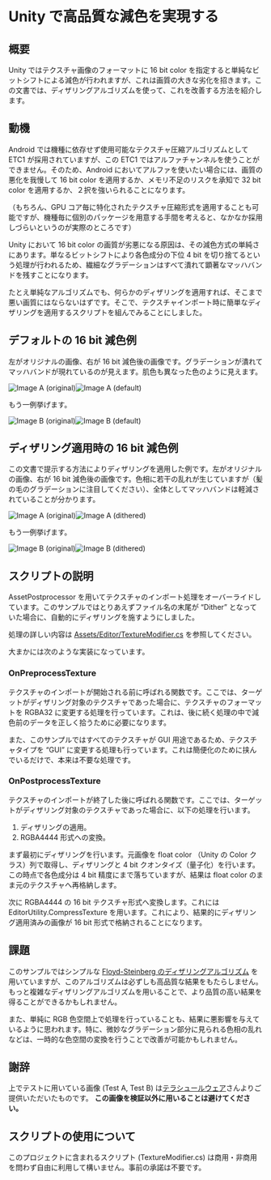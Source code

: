 Unity で高品質な減色を実現する
==============================

概要
----

Unity ではテクスチャ画像のフォーマットに 16 bit color を指定すると単純なビットシフトによる減色が行われますが、これは画質の大きな劣化を招きます。この文書では、ディザリングアルゴリズムを使って、これを改善する方法を紹介します。

動機
----

Android では機種に依存せず使用可能なテクスチャ圧縮アルゴリズムとして ETC1 が採用されていますが、この ETC1 ではアルファチャンネルを使うことができません。そのため、Android においてアルファを使いたい場合には、画質の悪化を我慢して 16 bit color を適用するか、メモリ不足のリスクを承知で 32 bit color を適用するか、２択を強いられることになります。

（もちろん、GPU コア毎に特化されたテクスチャ圧縮形式を適用することも可能ですが、機種毎に個別のパッケージを用意する手間を考えると、なかなか採用しづらいというのが実際のところです）

Unity において 16 bit color の画質が劣悪になる原因は、その減色方式の単純さにあります。単なるビットシフトにより各色成分の下位 4 bit を切り捨てるという処理が行われるため、繊細なグラデーションはすべて潰れて顕著なマッハバンドを残すことになります。

たとえ単純なアルゴリズムでも、何らかのディザリングを適用すれば、そこまで悪い画質にはならないはずです。そこで、テクスチャインポート時に簡単なディザリングを適用するスクリプトを組んでみることにしました。

デフォルトの 16 bit 減色例
--------------------------

左がオリジナルの画像、右が 16 bit 減色後の画像です。グラデーションが潰れてマッハバンドが現れているのが見えます。肌色も異なった色のように見えます。

![Image A (original)](http://keijiro.github.io/unity-dither4444/a-original.png)![Image A (default)](http://keijiro.github.io/unity-dither4444/a-default.png)

もう一例挙げます。

![Image B (original)](http://keijiro.github.io/unity-dither4444/b-original.png)![Image B (default)](http://keijiro.github.io/unity-dither4444/b-default.png)


ディザリング適用時の 16 bit 減色例
----------------------------------

この文書で提示する方法によりディザリングを適用した例です。左がオリジナルの画像、右が 16 bit 減色後の画像です。色相に若干の乱れが生じていますが（髪の毛のグラデーションに注目してください）、全体としてマッハバンドは軽減されていることが分かります。

![Image A (original)](http://keijiro.github.io/unity-dither4444/a-original.png)![Image A (dithered)](http://keijiro.github.io/unity-dither4444/a-dither.png)

もう一例挙げます。

![Image B (original)](http://keijiro.github.io/unity-dither4444/b-original.png)![Image B (dithered)](http://keijiro.github.io/unity-dither4444/b-dither.png)

スクリプトの説明
----------------

AssetPostprocessor を用いてテクスチャのインポート処理をオーバーライドしています。このサンプルではとりあえずファイル名の末尾が “Dither” となっていた場合に、自動的にディザリングを施すようにしました。

処理の詳しい内容は [Assets/Editor/TextureModifier.cs](https://github.com/keijiro/unity-dither4444/blob/master/Assets/Editor/TextureModifier.cs) を参照してください。

大まかには次のような実装になっています。

### OnPreprocessTexture

テクスチャのインポートが開始される前に呼ばれる関数です。ここでは、ターゲットがディザリング対象のテクスチャであった場合に、テクスチャのフォーマットを RGBA32 に変更する処理を行っています。これは、後に続く処理の中で減色前のデータを正しく拾うために必要になります。

また、このサンプルではすべてのテクスチャが GUI 用途であるため、テクスチャタイプを “GUI” に変更する処理も行っています。これは簡便化のために挟んでいるだけで、本来は不要な処理です。

### OnPostprocessTexture

テクスチャのインポートが終了した後に呼ばれる関数です。ここでは、ターゲットがディザリング対象のテクスチャであった場合に、以下の処理を行います。

1. ディザリングの適用。
2. RGBA4444 形式への変換。

まず最初にディザリングを行います。元画像を float color （Unity の Color クラス）列で取得し、ディザリングと 4 bit クオンタイズ（量子化）を行います。この時点で各色成分は 4 bit 精度にまで落ちていますが、結果は float color のまま元のテクスチャへ再格納します。

次に RGBA4444 の 16 bit テクスチャ形式へ変換します。これには EditorUtility.CompressTexture を用います。これにより、結果的にディザリング適用済みの画像が 16 bit 形式で格納されることになります。

課題
----

このサンプルではシンプルな [Floyd-Steinberg のディザリングアルゴリズム](http://en.wikipedia.org/wiki/Floyd–Steinberg_dithering) を用いていますが、このアルゴリズムは必ずしも高品質な結果をもたらしません。もっと複雑なディザリングアルゴリズムを用いることで、より品質の高い結果を得ることができるかもしれません。

また、単純に RGB 色空間上で処理を行っていることも、結果に悪影響を与えているように思われます。特に、微妙なグラデーション部分に見られる色相の乱れなどは、一時的な色空間の変換を行うことで改善が可能かもしれません。

謝辞
----

上でテストに用いている画像 (Test A, Test B) は[テラシュールウェア](http://terasur.blog.fc2.com)さんよりご提供いただいたものです。 **この画像を検証以外に用いることは避けてください。**

スクリプトの使用について
------------------------

このプロジェクトに含まれるスクリプト (TextureModifier.cs) は商用・非商用を問わず自由に利用して構いません。事前の承諾は不要です。
